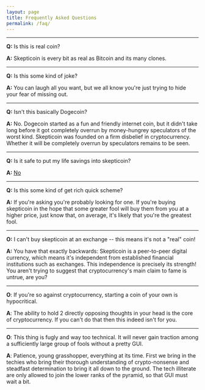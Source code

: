 ```yaml
---
layout: page
title: Frequently Asked Questions
permalink: /faq/
---
```


---

**Q:** Is this is real coin?

**A:** Skepticoin is every bit as real as Bitcoin and its many clones.

---

**Q:** Is this some kind of joke?

**A:** You can laugh all you want, but we all know you're just trying to hide your fear of missing out.

---

**Q:** Isn't this basically Dogecoin?

**A:** No. Dogecoin started as a fun and friendly internet coin, but it didn't take long before it got completely overrun
       by money-hungrey speculators of the worst kind. Skepticoin was founded on a firm disbelief in cryptocurrency. Whether
       it will be completely overrun by speculators remains to be seen.

---

**Q:** Is it safe to put my life savings into skepticoin?

**A:** [No](https://github.com/skepticoin/skepticoin/blob/master/docs/security.md)

---

**Q:** Is this some kind of get rich quick scheme?

**A:** If you're asking you're probably looking for one. If you're buying skepticoin in the hope that some greater fool
       will buy them from you at a higher price, just know that, on average, it's likely that you're the greatest fool.

---

**O:** I can't buy skepticoin at an exchange -- this means it's not a "real" coin!

**A:** You have that exactly backwards: Skepticoin is a peer-to-peer digital currency, which means it's independent from
       established financial institutions such as exchanges. This independence is precisely its strength! You aren't
       trying to suggest that cryptocurrency's main claim to fame is untrue, are you?

---

**O**: If you're so against cryptocurrency, starting a coin of your own is hypocritical.

**A**: The ability to hold 2 directly opposing thoughts in your head is the core of cryptocurrency. If you can't do that
       then this indeed isn't for you.

---

**O**: This thing is fugly and way too technical. It will never gain traction among a sufficiently large group of fools
       without a pretty GUI.

**A**: Patience, young grasshopper, everything at its time. First we bring in the techies who bring their thorough
       understanding of crypto-nonsense and steadfast determination to bring it all down to the ground. The tech
       illiterate are only allowed to join the lower ranks of the pyramid, so that GUI must wait a bit.

